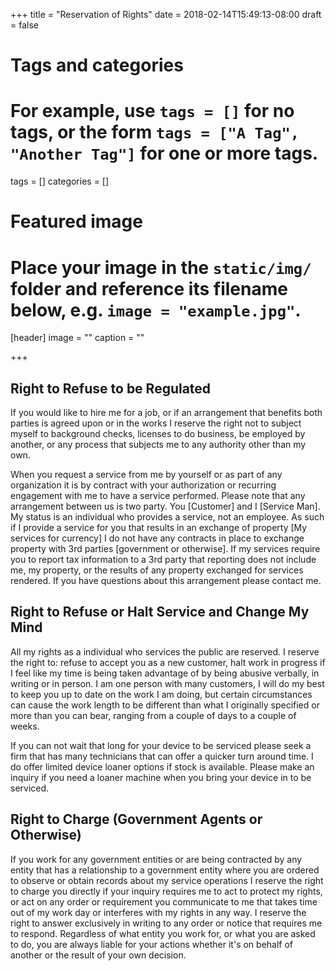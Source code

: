 +++
title = "Reservation of Rights"
date = 2018-02-14T15:49:13-08:00
draft = false

# Tags and categories
# For example, use `tags = []` for no tags, or the form `tags = ["A Tag", "Another Tag"]` for one or more tags.
tags = []
categories = []

# Featured image
# Place your image in the `static/img/` folder and reference its filename below, e.g. `image = "example.jpg"`.
[header]
image = ""
caption = ""

+++
## Right to Refuse to be Regulated

If you would like to hire me for a job, or if an arrangement that benefits both parties is agreed upon or in the works I reserve the right not to subject myself to background checks, licenses to do business, be employed by another, or any process that subjects me to any authority other than my own.

When you request a service from me by yourself or as part of any organization it is by contract with your authorization or recurring engagement with me to have a service performed. Please note that any arrangement between us is two party. You [Customer] and I [Service Man]. My status is an individual who provides a service, not an employee. As such if I provide a service for you that results in an exchange of property [My services for currency] I do not have any contracts in place to exchange property with 3rd parties [government or otherwise]. If my services require you to report tax information to a 3rd party that reporting does not include me, my property, or the results of any property exchanged for services rendered. If you have questions about this arrangement please contact me. 

## Right to Refuse or Halt Service and Change My Mind

All my rights as a individual who services the public are reserved. I reserve the right to: refuse to accept you as a new customer, halt work in progress if I feel like my time is being taken advantage of by being abusive verbally, in writing or in person. I am one person with many customers, I will do my best to keep you up to date on the work I am doing, but certain circumstances can cause the work length to be different than what I originally specified or more than you can bear, ranging from a couple of days to a couple of weeks. <!--more-->

If you can not wait that long for your device to be serviced please seek a firm that has many technicians that can offer a quicker turn around time. I do offer limited device loaner options if stock is available. Please make an inquiry if you need a loaner machine when you bring your device in to be serviced.

## Right to Charge (Government Agents or Otherwise)

If you work for any government entities or are being contracted by any entity that has a relationship to a government entity where you are ordered to observe or obtain records about my service operations I reserve the right to charge you directly if your inquiry requires me to act to protect my rights, or act on any order or requirement you communicate to me that takes time out of my work day or interferes with my rights in any way. I reserve the right to answer exclusively in writing to any order or notice that requires me to respond. Regardless of what entity you work for, or what you are asked to do, you are always liable for your actions whether it's on behalf of another or the result of your own decision.